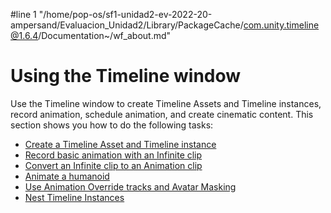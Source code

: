 #line 1 "/home/pop-os/sf1-unidad2-ev-2022-20-ampersand/Evaluacion_Unidad2/Library/PackageCache/com.unity.timeline@1.6.4/Documentation~/wf_about.md"
# Using the Timeline window

Use the Timeline window to create Timeline Assets and Timeline instances, record animation, schedule animation, and create cinematic content. This section shows you how to do the following tasks:

* [Create a Timeline Asset and Timeline instance](wf_instance.md)
* [Record basic animation with an Infinite clip](wf_rec_anim.md)
* [Convert an Infinite clip to an Animation clip](wf_conv_infinite.md)
* [Animate a humanoid](wf_char_anim.md)
* [Use Animation Override tracks and Avatar Masking](wf_mask.md)
* [Nest Timeline Instances](wf_nested.md)
